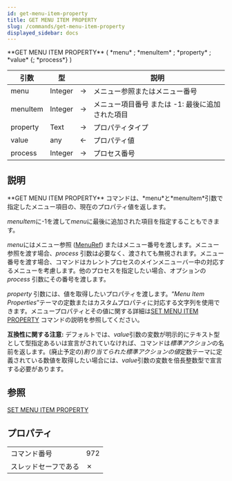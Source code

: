 ```yaml
---
id: get-menu-item-property
title: GET MENU ITEM PROPERTY
slug: /commands/get-menu-item-property
displayed_sidebar: docs
---
```


<!--REF #_command_.GET MENU ITEM PROPERTY.Syntax-->**GET MENU ITEM PROPERTY** ( *menu* ; *menuItem* ; *property* ; *value* {; *process*} )<!-- END REF-->
<!--REF #_command_.GET MENU ITEM PROPERTY.Params-->
| 引数 | 型 |  | 説明 |
| --- | --- | --- | --- |
| menu | Integer | &#8594;  | メニュー参照またはメニュー番号 |
| menuItem | Integer | &#8594;  | メニュー項目番号 または -1: 最後に追加された項目 |
| property | Text | &#8594;  | プロパティタイプ |
| value | any | &#8592; | プロパティ値 |
| process | Integer | &#8594;  | プロセス番号 |

<!-- END REF-->

## 説明 

<!--REF #_command_.GET MENU ITEM PROPERTY.Summary-->**GET MENU ITEM PROPERTY** コマンドは、*menu*と*menuItem*引数で指定したメニュー項目の、現在のプロパティ値を返します。<!-- END REF-->  
*menuItem*に-1を渡して*menu*に最後に追加された項目を指定することもできます。

*menu*にはメニュー参照 ([MenuRef](# "Unique ID (16-character alphanumeric) of a menu")) またはメニュー番号を渡します。メニュー参照を渡す場合、*process* 引数は必要なく、渡されても無視されます。メニュー番号を渡す場合、コマンドはカレントプロセスのメインメニューバー中の対応するメニューを考慮します。他のプロセスを指定したい場合、オプションの*process* 引数にその番号を渡します。

*property* 引数には、値を取得したいプロパティを渡します。“*Menu Item Properties*”テーマの定数またはカスタムプロパティに対応する文字列を使用できます。メニュープロパティとその値に関する詳細は[SET MENU ITEM PROPERTY](set-menu-item-property.md) コマンドの説明を参照してください。

**互換性に関する注意:** デフォルトでは、*value*引数の変数が明示的にテキスト型として型指定あるいは宣言がされていなければ、コマンドは*標準アクション*の名前を返します。(廃止予定の)*割り当てられた標準アクションの値*定数テーマに定義されている数値を取得したい場合には、*value*引数の変数を倍長整数型で宣言する必要があります。

## 参照 

[SET MENU ITEM PROPERTY](set-menu-item-property.md)  

## プロパティ

|  |  |
| --- | --- |
| コマンド番号 | 972 |
| スレッドセーフである | &cross; |


